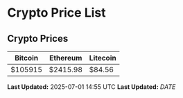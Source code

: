 # Crypto Price List

## Crypto Prices
| Bitcoin | Ethereum | Litecoin |
| ------- | -------- | -------- |
| $105915 | $2415.98 | $84.56 |
**Last Updated:** 2025-07-01 14:55 UTC
**Last Updated:** $DATE$
